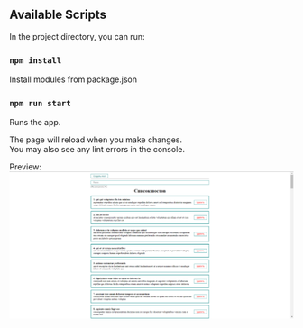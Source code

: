 ## Available Scripts

In the project directory, you can run:

### `npm install`
Install modules from package.json

### `npm run start`

Runs the app.

The page will reload when you make changes.\
You may also see any lint errors in the console.

Preview:
![Device page](https://github.com/mike-radler/react-course/blob/master/screenshots/main.png)

